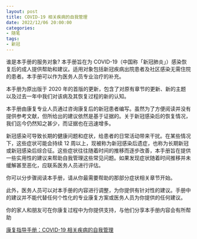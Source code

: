 ```yaml
---
layout: post
title: COVID-19 相关疾病的自我管理
date: 2022/12/06 20:00:00
categories:
- 随笔
tags:
- 新冠
---
```


谁是本手册的服务对象? 本手册旨在为 COVID-19（中国称「新冠肺炎」）感染恢复后的成人提供帮助和建议。适用对象包括新冠疾病出院患者及社区感染无需住院的患者。本手册可以作为医务人员专业治疗的补充。

本手册为原出版于 2020 年的首版的更新，包含了对原有章节的更新、新的主题以及过去一年中我们对该病及其恢复过程的新的认知。

本手册由康复专业人员通过咨询康复后的新冠患者编写。虽然为了方便阅读并没有提供参考文献，但所给出的建议依然是基于证据的。关于新冠感染后的恢复情况，我们迄今仍然知之甚少，而证据也在迅速增多。

新冠感染可导致长期的健康问题和症状，给患者的日常活动带来干扰。在某些情况下，这些症状可能会持续 12 周以上，现被称为新冠感染后遗症，也称为长期新冠或新冠感染后综合征。这些症状往往随着时间的推移而逐步改善，本手册旨在提供一些实用性的建议来帮助自我管理这些常见问题。如果发现症状随着时间推移并未缓解甚至恶化，应联系医务人员进行评估。

你可以分步骤阅读本手册，请从你最需要帮助的那部分症状相关章节开始。

此外，医务人员可以对本手册的内容进行调整，为你提供有针对性的建议。手册中的建议并不能代替任何个性化的专业康复方案或医务人员为你提供的任何建议。

你的家人和朋友可在你康复过程中为你提供支持，与他们分享本手册内容会有所帮助

[康复指导手册：COVID-19 相关疾病的自我管理](https://apps.who.int/iris/bitstream/handle/10665/349695/WHO-EURO-2021-855-40590-62244-chi.pdf?sequence=1&isAllowed=y)
